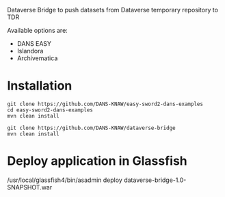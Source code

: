 Dataverse Bridge to push datasets from Dataverse temporary repository to TDR

Available options are:
- DANS EASY 
- Islandora
- Archivematica

# Installation
```
git clone https://github.com/DANS-KNAW/easy-sword2-dans-examples
cd easy-sword2-dans-examples
mvn clean install

git clone https://github.com/DANS-KNAW/dataverse-bridge
mvn clean install
```

# Deploy application in Glassfish 
/usr/local/glassfish4/bin/asadmin deploy dataverse-bridge-1.0-SNAPSHOT.war
